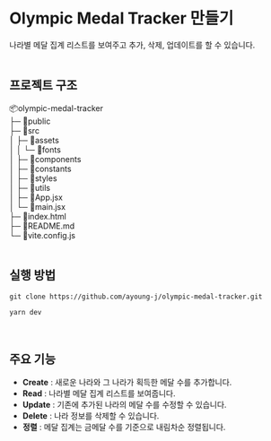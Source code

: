# Olympic Medal Tracker 만들기 
나라별 메달 집계 리스트를 보여주고 추가, 삭제, 업데이트를 할 수 있습니다.
<br/><br/>

## 프로젝트 구조
📦olympic-medal-tracker<br/>
├─ 📂public<br/>
├─ 📂src<br/>
│ ├─ 📂assets<br/>
│ │ └─ 📂fonts<br/>
│ ├─ 📂components<br/>
│ ├─ 📂constants<br/>
│ ├─ 📂styles<br/>
│ ├─ 📂utils<br/>
│ ├─ 📜App.jsx<br/>
│ └─ 📜main.jsx<br/>
├─ 📜index.html<br/>
├─ 📜README.md<br/>
└─ 📜vite.config.js
<br/><br/>

## 실행 방법
```
git clone https://github.com/ayoung-j/olympic-medal-tracker.git

yarn dev
```
<br/>

## 주요 기능
- **Create** : 새로운 나라와 그 나라가 획득한 메달 수를 추가합니다.
- **Read** : 나라별 메달 집계 리스트를 보여줍니다.
- **Update** : 기존에 추가된 나라의 메달 수를 수정할 수 있습니다.
- **Delete** : 나라 정보를 삭제할 수 있습니다.
- **정렬** : 메달 집계는 금메달 수를 기준으로 내림차순 정렬됩니다.
